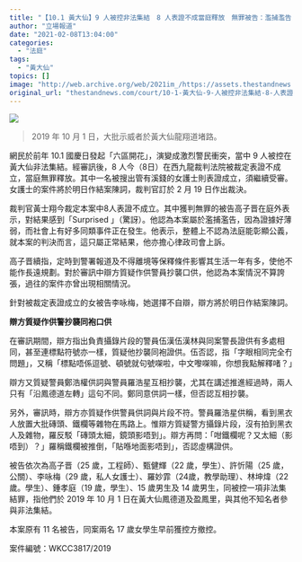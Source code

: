 ```yaml
---
title: "【10.1 黃大仙】9 人被控非法集結　8 人表證不成當庭釋放　無罪被告：濫捕濫告，證據好薄弱"
author: "立場報道"
date: "2021-02-08T13:04:00"
categories:
  - "法庭"
tags:
  - "黃大仙"
topics: []
image: "http://web.archive.org/web/2021im_/https://assets.thestandnews.com/media/photos/wongtaisin-road_E0Y1M_pF6zZ.png"
original_url: "thestandnews.com/court/10-1-黃大仙-9-人被控非法集結-8-人表證不成當庭釋放-無罪被告-濫捕濫告-證據好薄弱"
---
```

![](http://web.archive.org/web/2021im_/https://assets.thestandnews.com/media/photos/wongtaisin-road_E0Y1M_pF6zZ.png)
> 2019 年 10 月 1 日，大批示威者於黃大仙龍翔道堵路。

網民於前年 10.1 國慶日發起「六區開花」，演變成激烈警民衝突，當中 9 人被控在黃大仙非法集結。經審訊後，8 人今（8日）在西九龍裁判法院被裁定表證不成立，當庭無罪釋放。其中一名被搜出管有溪錢的女護士則表證成立，須繼續受審。女護士的案件將於明日作結案陳詞，裁判官訂於 2 月 19 日作出裁決。

裁判官黃士翔今裁定本案中8人表證不成立。其中獲判無罪的被告高子晋在庭外表示，對結果感到「Surprised 」（驚訝）。他認為本案屬於濫捕濫告，因為證據好薄弱，而社會上有好多同類事件正在發生。他表示，整體上不認為法庭能彰顯公義，就本案的判決而言，這只屬正常結果，他亦擔心律政司會上訴。

高子晋續指，定時到警署報道及不得離境等保釋條件影響其生活一年有多，使他不能作長遠規劃。對於審訊中辯方質疑作供警員抄襲口供，他認為本案情況不算誇張，過往的案件亦曾出現相關情況。

針對被裁定表證成立的女被告李咏梅，她選擇不自辯，辯方將於明日作結案陳詞。

**辯方質疑作供警抄襲同袍口供**

在審訊期間，辯方指出負責攝錄片段的警員伍漢伍漢林與同案警長證供有多處相同，甚至連標點符號亦一樣，質疑他抄襲同袍證供。伍否認，指「字眼相同完全冇問題」，又稱「標點唔係逗號、頓號就句號㗎啦，中文嚟㗎嘛，你想我點解釋啫？」

辯方又質疑警員鄭浩權供詞與警員羅浩星互相抄襲，尤其在講述推進經過時，兩人只有「沿鳳德道左轉」這句不同。鄭同意供詞一樣，但否認互相抄襲。

另外，審訊時，辯方亦質疑作供警員供詞與片段不符。警員羅浩星供稱，看到黑衣人放置大批磚頭、鐵欄等雜物在馬路上。惟辯方質疑警方攝錄片段，沒有拍到黑衣人及雜物，羅反駁「磚頭太細，鏡頭影唔到」。辯方再問：「咁鐵欄呢？又太細（影唔到）？」羅稱鐵欄被推倒，「貼喺地面影唔到」，否認虛構證供。

被告依次為高子晋（25 歲，工程師）、甄健輝（22 歲，學生）、許忻陽（25 歲，公關）、李咏梅（29 歲，私人女護士）、羅妙霏（24歲，教學助理）、林坤煒（22 歲。學生）、鍾孝庭（19 歲，學生）、15 歲男生及 14 歲男生，同被控一項非法集結罪，指他們於 2019 年 10 月 1 日在黃大仙鳳德道及盈鳳里，與其他不知名者參與非法集結。

本案原有 11 名被告，同案兩名 17 歲女學生早前獲控方撤控。

案件編號：WKCC3817/2019